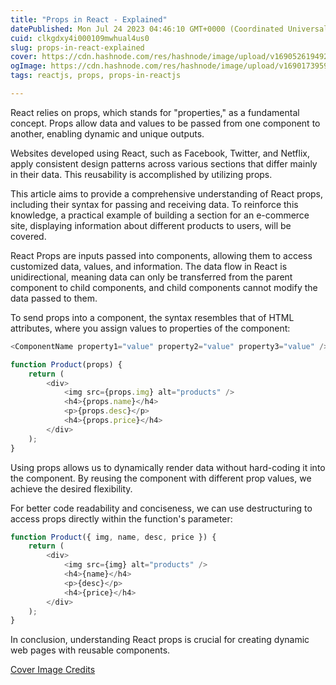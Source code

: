 ```yaml
---
title: "Props in React - Explained"
datePublished: Mon Jul 24 2023 04:46:10 GMT+0000 (Coordinated Universal Time)
cuid: clkgdxy4i000109mwhual4us0
slug: props-in-react-explained
cover: https://cdn.hashnode.com/res/hashnode/image/upload/v1690526194920/ec79b6b3-517a-4a5d-95b6-41d5af44883d.jpeg
ogImage: https://cdn.hashnode.com/res/hashnode/image/upload/v1690173959511/2f5c21f3-260c-4987-8fba-84a7872aee20.webp
tags: reactjs, props, props-in-reactjs

---
```


React relies on props, which stands for "properties," as a fundamental concept. Props allow data and values to be passed from one component to another, enabling dynamic and unique outputs.

Websites developed using React, such as Facebook, Twitter, and Netflix, apply consistent design patterns across various sections that differ mainly in their data. This reusability is accomplished by utilizing props.

This article aims to provide a comprehensive understanding of React props, including their syntax for passing and receiving data. To reinforce this knowledge, a practical example of building a section for an e-commerce site, displaying information about different products to users, will be covered.

React Props are inputs passed into components, allowing them to access customized data, values, and information. The data flow in React is unidirectional, meaning data can only be transferred from the parent component to child components, and child components cannot modify the data passed to them.

To send props into a component, the syntax resembles that of HTML attributes, where you assign values to properties of the component:

```javascript
<ComponentName property1="value" property2="value" property3="value" />
```

```javascript
function Product(props) {
    return (
        <div>
            <img src={props.img} alt="products" />
            <h4>{props.name}</h4>
            <p>{props.desc}</p>
            <h4>{props.price}</h4>
        </div>
    );
}
```

Using props allows us to dynamically render data without hard-coding it into the component. By reusing the component with different prop values, we achieve the desired flexibility.

For better code readability and conciseness, we can use destructuring to access props directly within the function's parameter:

```javascript
function Product({ img, name, desc, price }) {
    return (
        <div>
            <img src={img} alt="products" />
            <h4>{name}</h4>
            <p>{desc}</p>
            <h4>{price}</h4>
        </div>
    );
}
```

In conclusion, understanding React props is crucial for creating dynamic web pages with reusable components.

[Cover Image Credits](https://www.patterns.dev)